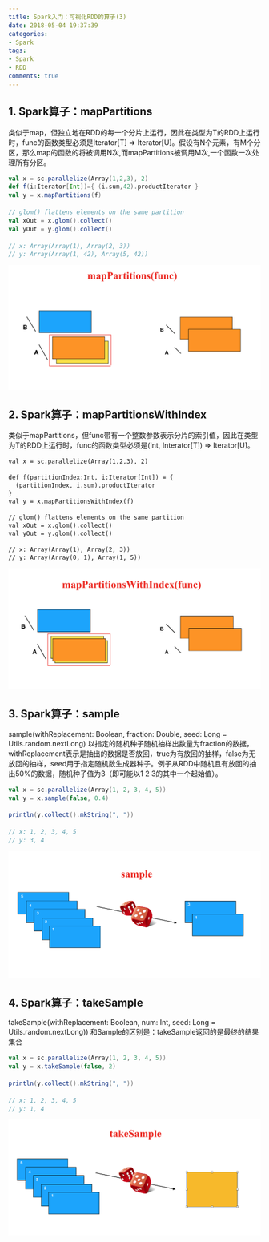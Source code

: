 ```yaml
---
title: Spark入门：可视化RDD的算子(3)
date: 2018-05-04 19:37:39
categories:
- Spark
tags:
- Spark
- RDD
comments: true
---
```


## 1. Spark算子：mapPartitions

类似于map，但独立地在RDD的每一个分片上运行，因此在类型为T的RDD上运行时，func的函数类型必须是Iterator[T] => Iterator[U]。假设有N个元素，有M个分区，那么map的函数的将被调用N次,而mapPartitions被调用M次,一个函数一次处理所有分区。

```scala
val x = sc.parallelize(Array(1,2,3), 2)
def f(i:Iterator[Int])={ (i.sum,42).productIterator }
val y = x.mapPartitions(f)

// glom() flattens elements on the same partition
val xOut = x.glom().collect()
val yOut = y.glom().collect()

// x: Array(Array(1), Array(2, 3))
// y: Array(Array(1, 42), Array(5, 42))
```

<!--more-->

![](/images/spark-mapPartitions.png)


## 2. Spark算子：mapPartitionsWithIndex

类似于mapPartitions，但func带有一个整数参数表示分片的索引值，因此在类型为T的RDD上运行时，func的函数类型必须是(Int, Interator[T]) => Iterator[U]。

```
val x = sc.parallelize(Array(1,2,3), 2)

def f(partitionIndex:Int, i:Iterator[Int]) = {
  (partitionIndex, i.sum).productIterator
}
val y = x.mapPartitionsWithIndex(f)

// glom() flattens elements on the same partition
val xOut = x.glom().collect()
val yOut = y.glom().collect()

// x: Array(Array(1), Array(2, 3))
// y: Array(Array(0, 1), Array(1, 5))
```
![](/images/spark-mapPartitionsWithIndex.png)


## 3. Spark算子：sample

sample(withReplacement: Boolean, fraction: Double, seed: Long = Utils.random.nextLong)
以指定的随机种子随机抽样出数量为fraction的数据，withReplacement表示是抽出的数据是否放回，true为有放回的抽样，false为无放回的抽样，seed用于指定随机数生成器种子。例子从RDD中随机且有放回的抽出50%的数据，随机种子值为3（即可能以1 2 3的其中一个起始值）。

```scala
val x = sc.parallelize(Array(1, 2, 3, 4, 5))
val y = x.sample(false, 0.4)

println(y.collect().mkString(", "))

// x: 1, 2, 3, 4, 5
// y: 3, 4
```
![](/images/spark-sample.png)


## 4. Spark算子：takeSample

takeSample(withReplacement: Boolean, num: Int, seed: Long = Utils.random.nextLong))
和Sample的区别是：takeSample返回的是最终的结果集合

```scala
val x = sc.parallelize(Array(1, 2, 3, 4, 5))
val y = x.takeSample(false, 2)

println(y.collect().mkString(", "))

// x: 1, 2, 3, 4, 5
// y: 1, 4
```
![](/images/spark-takeSample.png)

